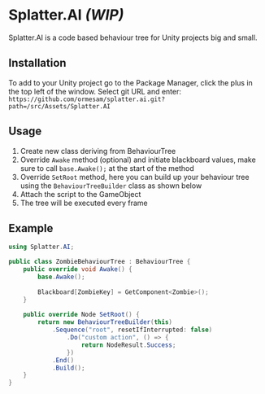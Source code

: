 # Splatter.AI *(WIP)*
Splatter.AI is a code based behaviour tree for Unity projects big and small.

## Installation
To add to your Unity project go to the Package Manager, click the plus in the top left of the window. Select git URL and enter: `https://github.com/ormesam/splatter.ai.git?path=/src/Assets/Splatter.AI`

## Usage

1. Create new class deriving from BehaviourTree
2. Override `Awake` method (optional) and initiate blackboard values, make sure to call `base.Awake();` at the start of the method
3. Override `SetRoot` method, here you can build up your behaviour tree using the `BehaviourTreeBuilder` class as shown below
4. Attach the script to the GameObject
5. The tree will be executed every frame

## Example

```c#
using Splatter.AI;

public class ZombieBehaviourTree : BehaviourTree {
    public override void Awake() {
        base.Awake();
        
        Blackboard[ZombieKey] = GetComponent<Zombie>();
    }
    
    public override Node SetRoot() {
        return new BehaviourTreeBuilder(this)
            .Sequence("root", resetIfInterrupted: false)
            	.Do("custom action", () => {
                    return NodeResult.Success;
                })
            .End()
            .Build();
    }
}
```
